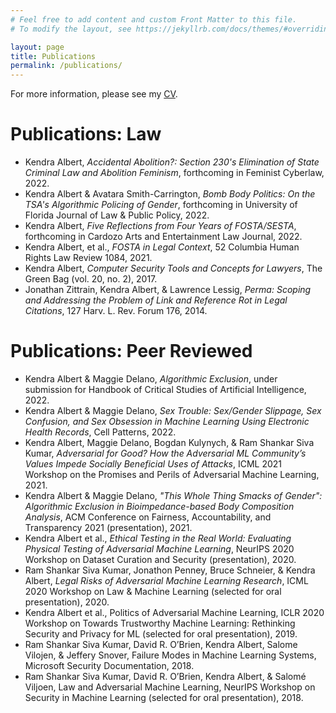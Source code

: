 ```yaml
---
# Feel free to add content and custom Front Matter to this file.
# To modify the layout, see https://jekyllrb.com/docs/themes/#overriding-theme-defaults

layout: page
title: Publications
permalink: /publications/
---
```


For more information, please see my [CV](../Kendra_CV_8-13-22.pdf).

# Publications: Law

- Kendra Albert, *Accidental Abolition?: Section 230's Elimination of State Criminal Law and Abolition Feminism*, forthcoming in Feminist Cyberlaw, 2022.
- Kendra Albert & Avatara Smith-Carrington, *Bomb Body Politics: On the TSA's Algorithmic Policing of Gender*, forthcoming in University of Florida Journal of Law & Public Policy, 2022.
- Kendra Albert, *Five Reflections from Four Years of FOSTA/SESTA*, forthcoming in Cardozo Arts and Entertainment Law Journal, 2022.
- Kendra Albert, et al., *FOSTA in Legal Context*, 52 Columbia Human Rights Law Review 1084, 2021.
- Kendra Albert, *Computer Security Tools and Concepts for Lawyers*, The Green Bag (vol. 20, no. 2), 2017.
- Jonathan Zittrain, Kendra Albert, & Lawrence Lessig, *Perma: Scoping and Addressing the Problem of Link and Reference Rot in Legal Citations*, 127 Harv. L. Rev. Forum 176, 2014.

# Publications: Peer Reviewed

- Kendra Albert & Maggie Delano, *Algorithmic Exclusion*, under submission for Handbook of Critical Studies of Artificial Intelligence, 2022.
- Kendra Albert & Maggie Delano, *Sex Trouble: Sex/Gender Slippage, Sex Confusion, and Sex Obsession in Machine Learning Using Electronic Health Records*, Cell Patterns, 2022.
- Kendra Albert, Maggie Delano, Bogdan Kulynych, & Ram Shankar Siva Kumar, *Adversarial for Good? How the Adversarial ML Community’s Values Impede Socially Beneficial Uses of Attacks*, ICML 2021 Workshop on the Promises and Perils of Adversarial Machine Learning, 2021.
- Kendra Albert & Maggie Delano, *"This Whole Thing Smacks of Gender": Algorithmic Exclusion in Bioimpedance-based Body Composition Analysis*, ACM Conference on Fairness, Accountability, and Transparency 2021 (presentation), 2021.
- Kendra Albert et al., *Ethical Testing in the Real World: Evaluating Physical Testing of Adversarial Machine Learning*, NeurIPS 2020 Workshop on Dataset Curation and Security (presentation), 2020.
- Ram Shankar Siva Kumar, Jonathon Penney, Bruce Schneier, & Kendra Albert, *Legal Risks of Adversarial Machine Learning Research*, ICML 2020 Workshop on Law & Machine Learning (selected for oral presentation), 2020.
- Kendra Albert et al., Politics of Adversarial Machine Learning, ICLR 2020 Workshop on Towards Trustworthy Machine Learning: Rethinking Security and Privacy for ML (selected for oral presentation), 2019.
- Ram Shankar Siva Kumar, David R. O’Brien, Kendra Albert, Salome Vilojen, & Jeffery Snover, Failure Modes in Machine Learning Systems, Microsoft Security Documentation, 2018.
- Ram Shankar Siva Kumar, David R. O’Brien, Kendra Albert, & Salomé Viljoen, Law and Adversarial Machine Learning, NeurIPS Workshop on Security in Machine Learning (selected for oral presentation), 2018.

